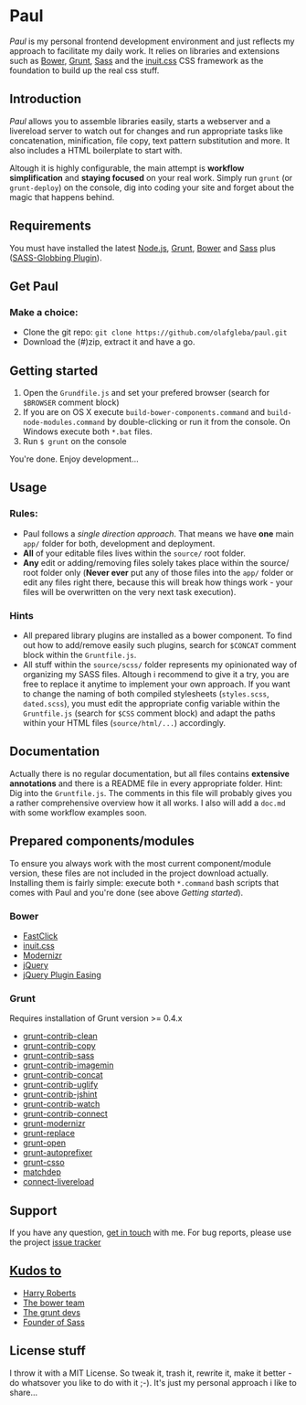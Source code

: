 # Paul

*Paul* is my personal frontend development environment and just reflects my approach to facilitate my daily work. It relies on libraries and extensions such as [Bower](http://bower.io), [Grunt](http://gruntjs.com), [Sass](http://sass-lang.org) and the [inuit.css](http://inuitcss.com/) CSS framework as the foundation to build up the real css stuff.

## Introduction

*Paul* allows you to assemble libraries easily, starts a webserver and a livereload server to watch out for changes and run appropriate tasks like concatenation, minification, file copy, text pattern substitution and more. It also includes a HTML boilerplate to start with.

Altough it is highly configurable, the main attempt is **workflow simplification** and **staying focused** on your real work. Simply run `grunt` (or `grunt-deploy`) on the console,  dig into coding your site and forget about the magic that happens behind.

## Requirements

You must have installed the latest [Node.js](http://nodejs.org/), [Grunt](http://gruntjs.com), [Bower](http://bower.io) and [Sass](http://sass-lang.org) plus ([SASS-Globbing Plugin](https://github.com/chriseppstein/sass-globbing)).

## Get Paul

### Make a choice:

* Clone the git repo: `git clone https://github.com/olafgleba/paul.git`
* Download the (#)zip, extract it and have a go.

## Getting started

1. Open the `Grundfile.js` and set your prefered browser (search for `$BROWSER` comment block)
2. If you are on OS X execute `build-bower-components.command` and `build-node-modules.command` by double-clicking or run it from the console. On Windows execute both `*.bat` files.
3. Run `$ grunt` on the console

You're done. Enjoy development...

## Usage

### Rules:

* Paul follows a *single direction approach*. That means we have **one** main `app/` folder for both, development and deployment.
* **All** of your editable files lives within the `source/` root folder.
* **Any** edit or adding/removing files solely takes place within the source/ root folder only (**Never ever** put any of those files into the `app/` folder or edit any files right there, because this will break how things work - your files will be overwritten on the very next task execution).

### Hints

* All prepared library plugins are installed as a bower component. To find out how to add/remove easily such plugins, search for `$CONCAT` comment block within the `Gruntfile.js`.
* All stuff within the `source/scss/` folder represents my opinionated way of organizing my SASS files. Altough i recommend to give it a try, you are free to replace it anytime to implement your own approach. If you want to change the naming of both compiled stylesheets (`styles.scss`, `dated.scss`), you must edit the appropriate config variable within the `Gruntfile.js` (search for `$CSS` comment block) and adapt the paths within your HTML files (`source/html/...`) accordingly.

## Documentation

Actually there is no regular documentation, but all files contains **extensive annotations** and there is a README file in every appropriate folder. Hint: Dig into the `Gruntfile.js`. The comments in this file will probably gives you a rather comprehensive overview how it all works. I also will add a `doc.md` with some workflow examples soon.

## Prepared components/modules

To ensure you always work with the most current component/module version, these files are not included in the project download actually. Installing them is fairly simple: execute both `*.command` bash scripts that comes with Paul and you're done (see above *Getting started*).

### Bower

* [FastClick](https://github.com/ftlabs/fastclick)
* [inuit.css](http://inuitcss.com/)
* [Modernizr](https://github.com/Modernizr/Modernizr)
* [jQuery](https://github.com/components/jquery)
* [jQuery Plugin Easing](http://gsgd.co.uk/sandbox/jquery/easing/)

### Grunt

Requires installation of Grunt version >= 0.4.x

* [grunt-contrib-clean](https://github.com/gruntjs/grunt-contrib-clean)
* [grunt-contrib-copy](https://github.com/gruntjs/grunt-contrib-copy)
* [grunt-contrib-sass](https://github.com/gruntjs/grunt-contrib-sass)
* [grunt-contrib-imagemin](https://github.com/gruntjs/grunt-contrib-imagemin)
* [grunt-contrib-concat](https://github.com/gruntjs/grunt-contrib-concat)
* [grunt-contrib-uglify](https://github.com/gruntjs/grunt-contrib-uglify)
* [grunt-contrib-jshint](https://github.com/gruntjs/grunt-contrib-jshint)
* [grunt-contrib-watch](https://github.com/gruntjs/grunt-contrib-watch)
* [grunt-contrib-connect](https://github.com/gruntjs/grunt-contrib-connect)
* [grunt-modernizr](https://github.com/Modernizr/grunt-modernizr)
* [grunt-replace](https://github.com/outaTiME/grunt-replace)
* [grunt-open](https://github.com/jsoverson/grunt-open)
* [grunt-autoprefixer](https://github.com/nDmitry/grunt-autoprefixer)
* [grunt-csso](https://github.com/t32k/grunt-csso)
* [matchdep](https://github.com/tkellen/node-matchdep)
* [connect-livereload](https://github.com/intesso/connect-livereload)

## Support

If you have any question, <a href="#">get in touch</a> with me. For bug reports, please use the project <a href="#">issue tracker

## Kudos to

* [Harry Roberts](http://csswizardry.com/)
* [The bower team](http://bower.io)
* [The grunt devs](http://gruntjs.com)
* [Founder of Sass](http://sass-lang.org)



## License stuff

I throw it with a MIT License. So tweak it, trash it, rewrite it, make it better - do whatsover you like to do with it ;-). It's just my personal approach i like to share...